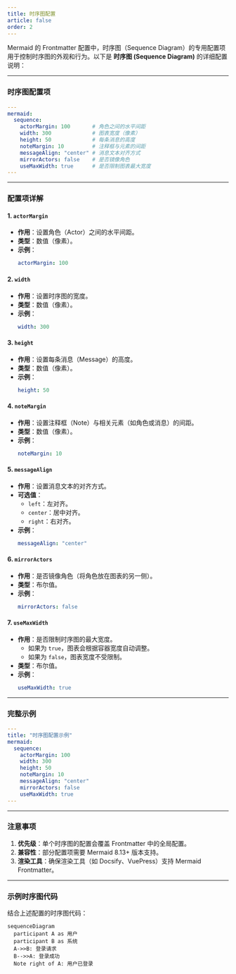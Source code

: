 ```yaml
---
title: 时序图配置
article: false
order: 2
---
```


Mermaid 的 Frontmatter 配置中，时序图（Sequence Diagram）的专用配置项用于控制时序图的外观和行为。以下是 **时序图 (Sequence Diagram)** 的详细配置说明：

---

### **时序图配置项**
```yaml
---
mermaid:
  sequence:
    actorMargin: 100       # 角色之间的水平间距
    width: 300             # 图表宽度（像素）
    height: 50             # 每条消息的高度
    noteMargin: 10         # 注释框与元素的间距
    messageAlign: "center" # 消息文本对齐方式
    mirrorActors: false    # 是否镜像角色
    useMaxWidth: true      # 是否限制图表最大宽度
---
```

---

### **配置项详解**

#### **1. `actorMargin`**
- **作用**：设置角色（Actor）之间的水平间距。
- **类型**：数值（像素）。
- **示例**：
  ```yaml
  actorMargin: 100
  ```

#### **2. `width`**
- **作用**：设置时序图的宽度。
- **类型**：数值（像素）。
- **示例**：
  ```yaml
  width: 300
  ```

#### **3. `height`**
- **作用**：设置每条消息（Message）的高度。
- **类型**：数值（像素）。
- **示例**：
  ```yaml
  height: 50
  ```

#### **4. `noteMargin`**
- **作用**：设置注释框（Note）与相关元素（如角色或消息）的间距。
- **类型**：数值（像素）。
- **示例**：
  ```yaml
  noteMargin: 10
  ```

#### **5. `messageAlign`**
- **作用**：设置消息文本的对齐方式。
- **可选值**：
  - `left`：左对齐。
  - `center`：居中对齐。
  - `right`：右对齐。
- **示例**：
  ```yaml
  messageAlign: "center"
  ```

#### **6. `mirrorActors`**
- **作用**：是否镜像角色（将角色放在图表的另一侧）。
- **类型**：布尔值。
- **示例**：
  ```yaml
  mirrorActors: false
  ```

#### **7. `useMaxWidth`**
- **作用**：是否限制时序图的最大宽度。
  - 如果为 `true`，图表会根据容器宽度自动调整。
  - 如果为 `false`，图表宽度不受限制。
- **类型**：布尔值。
- **示例**：
  ```yaml
  useMaxWidth: true
  ```

---

### **完整示例**
```yaml
---
title: "时序图配置示例"
mermaid:
  sequence:
    actorMargin: 100
    width: 300
    height: 50
    noteMargin: 10
    messageAlign: "center"
    mirrorActors: false
    useMaxWidth: true
---
```

---

### **注意事项**
1. **优先级**：单个时序图的配置会覆盖 Frontmatter 中的全局配置。
2. **兼容性**：部分配置项需要 Mermaid 8.13+ 版本支持。
3. **渲染工具**：确保渲染工具（如 Docsify、VuePress）支持 Mermaid Frontmatter。

---

### **示例时序图代码**
结合上述配置的时序图代码：
```mermaid
sequenceDiagram
  participant A as 用户
  participant B as 系统
  A->>B: 登录请求
  B-->>A: 登录成功
  Note right of A: 用户已登录
```

